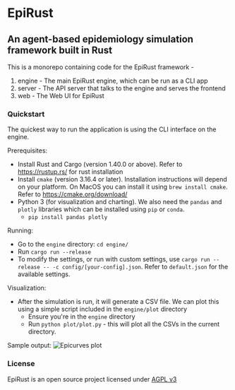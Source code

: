 # EpiRust
## An agent-based epidemiology simulation framework built in Rust

This is a monorepo containing code for the EpiRust framework -

1. engine - The main EpiRust engine, which can be run as a CLI app
2. server - The API server that talks to the engine and serves the frontend
3. web - The Web UI for EpiRust

### Quickstart

The quickest way to run the application is using the CLI interface on the engine.

Prerequisites: 
- Install Rust and Cargo (version 1.40.0 or above). Refer to https://rustup.rs/ for rust installation
- Install `cmake` (version 3.16.4 or later). Installation instructions will depend on your platform. On MacOS you can install it using `brew install cmake`. Refer to https://cmake.org/download/
- Python 3 (for visualization and charting). We also need the `pandas` and `plotly` libraries which can be installed using `pip` or `conda`.
    - `pip install pandas plotly`

Running:
- Go to the `engine` directory: `cd engine/`
- Run `cargo run --release`
- To modify the settings, or run with custom settings, use `cargo run --release -- -c config/[your-config].json`. Refer to `default.json` for the available settings.

Visualization:
- After the simulation is run, it will generate a CSV file. We can plot this using a simple script included in the `engine/plot` directory
  - Ensure you're in the `engine` directory
  - Run `python plot/plot.py` - this will plot all the CSVs in the current directory.

Sample output:
![Epicurves plot](https://user-images.githubusercontent.com/6024038/77537273-ce79fa80-6ec3-11ea-99bd-f88e1ea9662d.png)


### License
EpiRust is an open source project licensed under [AGPL v3](https://www.gnu.org/licenses/agpl-3.0.en.html)
